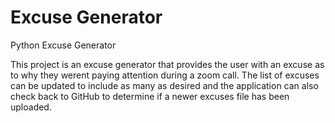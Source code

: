 # Excuse Generator
Python Excuse Generator

This project is an excuse generator that provides the user with an excuse as to why they werent paying attention during a zoom call. The list of excuses can be updated to include as many as desired and the application can also check back to GitHub to determine if a newer excuses file has been uploaded.

